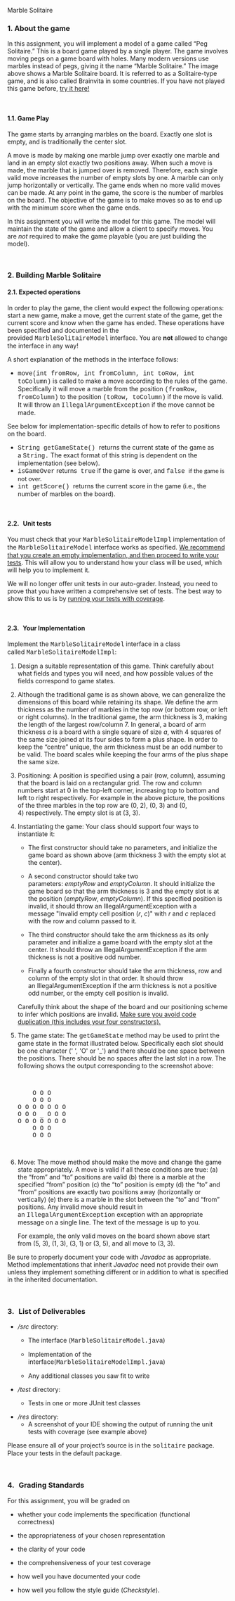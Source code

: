 <!--suppress ALL -->
<p>Marble Solitaire</p>
<h3>1. About the game</h3>

<p>In this assignment, you will implement a model of a game called &ldquo;Peg Solitaire.&rdquo; This is a board game played by a single player. The game involves moving pegs on a game board with holes. Many modern versions use marbles instead of pegs, giving it the name &ldquo;Marble Solitaire.&rdquo; The image above shows a Marble Solitaire board. It is referred to as a Solitaire-type game, and is also called Brainvita in some countries. If you have not played this game before, <span><a href="https://www.webgamesonline.com/peg-solitaire/">try it here!</a></span></p>
<p>&nbsp;</p>
<h4>1.1. Game Play</h4>
<p>The game starts by arranging marbles on the board. Exactly one slot is empty, and is traditionally the center slot.</p>
<p>A move is made by making one marble jump over exactly one marble and land in an empty slot exactly two positions away. When such a move is made, the marble that is jumped over is removed. Therefore, each single valid move increases the number of empty slots by one. A marble can only jump horizontally or vertically. The game ends when no more valid moves can be made. At any point in the game, the score is the number of marbles on the board. The objective of the game is to make moves so as to end up with the minimum score when the game ends.</p>
<p>In this assignment you will write the model for this game. The model will maintain the state of the game and allow a client to specify moves. You are&nbsp;<em>not</em>&nbsp;required to make the game playable (you are just building the model).</p>
<p>&nbsp;</p>
<h3>2. Building Marble Solitaire</h3>
<h4>2.1. Expected operations</h4>
<p>In order to play the game, the client would expect the following operations: start a new game, make a move, get the current state of the game, get the current score and know when the game has ended. These operations have been specified and documented in the provided&nbsp;<span style="font-family: 'courier new', courier,serif;">MarbleSolitaireModel</span>&nbsp;interface. You are&nbsp;<strong>not</strong>&nbsp;allowed to change the interface in any way!</p>
<p>A short explanation of the methods in the interface follows:</p>
<ul>
    <li><span style="font-family: 'courier new', courier,serif;">move(int fromRow, int fromColumn, int toRow, int toColumn)</span> is called to make a move according to the rules of the game. Specifically it will move a marble from the position <span style="font-family: 'courier new', courier,serif;">(fromRow, fromColumn)</span> to the position <span style="font-family: 'courier new', courier,serif;">(toRow, toColumn)</span> if the move is valid. It will throw an <span style="font-family: 'courier new', courier,serif;">IllegalArgumentException</span> if the move cannot be made.</li>
</ul>
<p>See below for implementation-specific details of how to refer to positions on the board.</p>
<ul>
    <li><span style="font-family: 'courier new', courier,serif;">String getGameState() </span>returns the current state of the game as a&nbsp;<span style="font-family: 'courier new', courier,serif;">String.</span> The exact format of this string is dependent on the implementation (see below).</li>
    <li><span style="font-family: 'courier new', courier,serif;">isGameOver</span> returns<span style="font-family: 'courier new', courier,serif;"> true</span> if the game is over, and <span style="font-family: 'courier new', courier,serif;">false <span style="font-family: lato, 'Helvetica Neue', Helvetica, Arial, sans-serif;">if the game is not over.</span></span></li>
    <li><span style="font-family: 'courier new', courier,serif;">int getScore() </span>returns the current score in the game (i.e., the number of marbles on the board).</li>
</ul>
<p>&nbsp;</p>
<h4>2.2.<tt> </tt>Unit tests</h4>
<p>You must check that your<span>&nbsp;</span><span class="RktBlk" style="font-family: 'courier new', courier,serif;"><span class="JavaHighlight"><span class="ProfjType">MarbleSolitaireModelImpl</span></span></span><span>&nbsp;</span>implementation of the<span>&nbsp;</span><span class="RktBlk" style="font-family: 'courier new', courier,serif;"><span class="JavaHighlight"><span class="ProfjType">MarbleSolitaireModel</span></span></span><span>&nbsp;</span>interface works as specified. <span style="text-decoration: underline;">We recommend that you create an empty implementation, and then proceed to write your tests</span>. This will allow you to understand how your class will be used, which will help you to implement it.&nbsp;</p>
<p>We will no longer offer unit tests in our auto-grader. Instead, you need to prove that you have written a comprehensive set of tests. The best way to show this to us is by <span style="text-decoration: underline;">running your tests with coverage</span>.</p>
<p>&nbsp;</p>

<h4>2.3.<tt> </tt>Your Implementation</h4>
<p>Implement the<span>&nbsp;</span><span class="RktBlk" style="font-family: 'courier new', courier;"><span class="JavaHighlight"><span class="ProfjType">MarbleSolitaireModel</span></span></span><span>&nbsp;</span>interface in a class called<span>&nbsp;</span><span class="RktBlk" style="font-family: 'courier new', courier;"><span class="JavaHighlight"><span class="ProfjType">MarbleSolitaireModelImpl</span></span></span>:</p>
<ol>
    <li>
        <p>Design a suitable representation of this game. Think carefully about what fields and types you will need, and how possible values of the fields correspond to game states.</p>
    </li>
    <li>
        <p>Although the traditional game is as shown above, we can generalize the dimensions of this board while retaining its shape. We define the<span>&nbsp;</span><span>arm thickness</span><span>&nbsp;</span>as the number of marbles in the top row (or bottom row, or left or right columns). In the traditional game, the arm thickness is 3, making the length of the largest row/column 7.<span>&nbsp;</span><span>In general, a board of arm thickness&nbsp;<em>a</em>&nbsp;is a board with a single square of size&nbsp;<em>a</em>, with 4 squares of the same size joined at its four sides to form a plus shape.</span><span>&nbsp;</span>In order to keep the &ldquo;centre&rdquo; unique, the arm thickness must be an odd number to be valid. The board scales while keeping the four arms of the plus shape the same size.</p>
    </li>
    <li>
        <p>Positioning: A position is specified using a pair<span>&nbsp;</span><span class="RktBlk"><span class="JavaHighlight"><span class="ProfjKeyword">(</span><span class="ProfjIdentifier">row</span><span class="ProfjDefault">,</span> <span class="ProfjIdentifier">column</span><span class="ProfjKeyword">)</span></span></span>, assuming that the board is laid on a rectangular grid. The row and column numbers start at 0 in the top-left corner, increasing top to bottom and left to right respectively. For example in the above picture, the positions of the three marbles in the top row are<span>&nbsp;</span><span class="RktBlk"><span class="JavaHighlight"><span class="ProfjKeyword">(</span><span class="ProfjLiteral">0</span><span class="ProfjDefault">,</span> <span class="ProfjLiteral">2</span><span class="ProfjKeyword">)</span></span></span>,<span>&nbsp;</span><span class="RktBlk"><span class="JavaHighlight"><span class="ProfjKeyword">(</span><span class="ProfjLiteral">0</span><span class="ProfjDefault">,</span> <span class="ProfjLiteral">3</span><span class="ProfjKeyword">)</span></span></span><span>&nbsp;</span>and<span>&nbsp;</span><span class="RktBlk"><span class="JavaHighlight"><span class="ProfjKeyword">(</span><span class="ProfjLiteral">0</span><span class="ProfjDefault">,</span> <span class="ProfjLiteral">4</span><span class="ProfjKeyword">)</span></span></span><span>&nbsp;</span>respectively. The empty slot is at<span>&nbsp;</span><span class="RktBlk"><span class="JavaHighlight"><span class="ProfjKeyword">(</span><span class="ProfjLiteral">3</span><span class="ProfjDefault">,</span> <span class="ProfjLiteral">3</span><span class="ProfjKeyword">)</span></span></span>.</p>
    </li>
    <li>
        <p><span>Instantiating the game:</span><span>&nbsp;</span>Your class should support<span>&nbsp;</span><span>four</span><span>&nbsp;</span>ways to instantiate it:</p>
        <ul>
            <li>
                <p>The first constructor should take no parameters, and initialize the game board as shown above (arm thickness 3 with the empty slot at the center).</p>
            </li>
            <li>
                <p>A second constructor should take two parameters:<span>&nbsp;<em>empty</em></span><em><span class="RktBlk"><span class="JavaHighlight"><span class="ProfjIdentifier">Row</span></span></span></em><span>&nbsp;</span>and<span>&nbsp;<em>empty</em></span><em><span class="RktBlk"><span class="JavaHighlight"><span class="ProfjIdentifier">Column</span></span></span></em>. It should initialize the game board so that the arm thickness is 3 and the empty slot is at the position<span>&nbsp;</span><span class="RktBlk"><span class="JavaHighlight"><span class="ProfjKeyword">(<em>empty<span class="ProfjIdentifier">Row</span></em></span><span class="ProfjDefault">,</span> <em>empty<span class="ProfjIdentifier">Column</span></em><span class="ProfjKeyword">)</span></span></span>. If this specified position is invalid, it should throw an<span>&nbsp;</span><span class="RktBlk"><span class="JavaHighlight"><span class="ProfjType">IllegalArgumentException</span></span></span><span>&nbsp;</span>with a message<span>&nbsp;</span><span class="RktBlk"><span class="JavaHighlight"><span class="ProfjString">"Invalid empty cell position (<em>r</em>, <em>c</em>)"</span></span></span><span>&nbsp;</span>with <em>r</em> and <em>c</em> replaced with the row and column passed to it.</p>
            </li>
            <li>
                <p>The third constructor should take the arm thickness as its only parameter and initialize a game board with the empty slot at the center. It should throw an<span>&nbsp;</span><span class="RktBlk"><span class="JavaHighlight"><span class="ProfjType">IllegalArgumentException</span></span></span><span>&nbsp;</span>if the arm thickness is not a positive odd number.</p>
            </li>
            <li>
                <p>Finally a fourth constructor should take the arm thickness, row and column of the empty slot in that order. It should throw an<span>&nbsp;</span><span class="RktBlk"><span class="JavaHighlight"><span class="ProfjType">IllegalArgumentException</span></span></span><span>&nbsp;</span>if the arm thickness is not a positive odd number, or the empty cell position is invalid.</p>
            </li>
        </ul>
        <p>Carefully think about the shape of the board and our positioning scheme to infer which positions are invalid. <span style="text-decoration: underline;">Make sure you avoid code duplication (this includes your four constructors).</span></p>
    </li>
    <li>
        <p><span>The game state:</span><span>&nbsp;</span>The<span>&nbsp;</span><span class="RktBlk" style="font-family: 'courier new', courier;"><span class="JavaHighlight"><span class="ProfjIdentifier">getGameState</span></span></span><span>&nbsp;</span>method may be used to print the game state in the format illustrated below. Specifically each slot should be one character (<span class="RktBlk"><span class="JavaHighlight"><span class="ProfjLiteral">' '</span></span></span>,<span>&nbsp;</span><span class="RktBlk"><span class="JavaHighlight"><span class="ProfjLiteral">'O'</span></span></span><span>&nbsp;</span>or<span>&nbsp;</span><span class="RktBlk"><span class="JavaHighlight"><span class="ProfjLiteral">'_'</span></span></span>) and there should be one space between the positions. There should be no spaces after the last slot in a row. The following shows the output corresponding to the screenshot above:</p>
        <p>&nbsp;</p>
        <pre> &nbsp; &nbsp;O O O &nbsp; &nbsp;<br /> &nbsp; &nbsp;O O O &nbsp; &nbsp;<br />O O O O O O O<br />O O O _ O O O<br />O O O O O O O<br /> &nbsp; &nbsp;O O O &nbsp; &nbsp;<br /> &nbsp; &nbsp;O O O &nbsp; &nbsp;</pre>
        <p>&nbsp;</p>
    </li>
    <li>
        <p><span>Move:</span><span>&nbsp;</span>The<span>&nbsp;</span><span class="RktBlk"><span class="JavaHighlight"><span class="ProfjIdentifier">move</span></span></span><span>&nbsp;</span>method should make the move and change the game state appropriately. A move is valid if all these conditions are true: (a) the &ldquo;from&rdquo; and &ldquo;to&rdquo; positions are valid (b) there is a marble at the specified &ldquo;from&rdquo; position (c) the &ldquo;to&rdquo; position is empty (d) the &ldquo;to&rdquo; and &ldquo;from&rdquo; positions are exactly two positions away (horizontally or vertically) (e) there is a marble in the slot between the &ldquo;to&rdquo; and &ldquo;from&rdquo; positions. Any invalid move should result in an<span>&nbsp;</span><span class="RktBlk" style="font-family: 'courier new', courier;"><span class="JavaHighlight"><span class="ProfjType">IllegalArgumentException</span></span></span><span>&nbsp;</span>exception with an appropriate message on a single line. The text of the message is up to you.</p>
        <p>For example, the only valid moves on the board shown above start from<span>&nbsp;</span><span class="RktBlk"><span class="JavaHighlight"><span class="ProfjKeyword">(</span><span class="ProfjLiteral">5</span><span class="ProfjDefault">,</span> <span class="ProfjLiteral">3</span><span class="ProfjKeyword">)</span></span></span>,<span>&nbsp;</span><span class="RktBlk"><span class="JavaHighlight"><span class="ProfjKeyword">(</span><span class="ProfjLiteral">1</span><span class="ProfjDefault">,</span> <span class="ProfjLiteral">3</span><span class="ProfjKeyword">)</span></span></span>,<span>&nbsp;</span><span class="RktBlk"><span class="JavaHighlight"><span class="ProfjKeyword">(</span><span class="ProfjLiteral">3</span><span class="ProfjDefault">,</span> <span class="ProfjLiteral">1</span><span class="ProfjKeyword">)</span></span></span><span>&nbsp;</span>or<span>&nbsp;</span><span class="RktBlk"><span class="JavaHighlight"><span class="ProfjKeyword">(</span><span class="ProfjLiteral">3</span><span class="ProfjDefault">,</span> <span class="ProfjLiteral">5</span><span class="ProfjKeyword">)</span></span></span>, and all move to<span>&nbsp;</span><span class="RktBlk"><span class="JavaHighlight"><span class="ProfjKeyword">(</span><span class="ProfjLiteral">3</span><span class="ProfjDefault">,</span> <span class="ProfjLiteral">3</span><span class="ProfjKeyword">)</span></span></span>.</p>
    </li>
</ol>
<p>Be sure to properly document your code with <em>Javadoc</em> as appropriate. Method implementations that inherit <em>Javadoc</em> need not provide their own unless they implement something different or in addition to what is specified in the inherited documentation.</p>
<p>&nbsp;</p>
<h3>3.<tt> </tt>List of Deliverables</h3>
<ul>
    <li>
        <p><em>/src</em> directory:</p>
        <ul>
            <li>
                <p>The interface (<span class="RktSym" style="font-family: 'courier new', courier;">MarbleSolitaireModel.java</span>)</p>
            </li>
            <li>
                <p>Implementation of the interface(<span class="RktSym" style="font-family: 'courier new', courier;">MarbleSolitaireModelImpl.java</span>)</p>
            </li>
            <li>
                <p>Any additional classes you saw fit to write</p>
            </li>
        </ul>
    </li>
    <li><em>/test</em> directory:
        <ul>
            <li>
                <p>Tests in one or more JUnit test classes</p>
            </li>
        </ul>
    </li>
    <li><em>/res</em> directory:
        <ul>
            <li>A screenshot of your IDE showing the output of running the unit tests with coverage (see example above)</li>
        </ul>
    </li>
</ul>
<p><span>Please ensure all of your project&rsquo;s&nbsp;source&nbsp;is in the&nbsp;<span class="RktBlk" style="font-family: 'courier new', courier;"><span class="JavaHighlight"><span class="ProfjIdentifier">solitaire</span></span></span>&nbsp;package. Place your tests in the default package.</span></p>
<p>&nbsp;</p>
<h3>4.<tt> </tt>Grading Standards</h3>
<div class="SIntrapara">For this assignment, you will be graded on</div>
<div class="SIntrapara">
    <ul>
        <li>
            <p>whether your code implements the specification (functional correctness)</p>
        </li>
        <li>
            <p>the appropriateness of your chosen representation</p>
        </li>
        <li>
            <p>the clarity of your code</p>
        </li>
        <li>
            <p>the comprehensiveness of your test coverage</p>
        </li>
        <li>
            <p>how well you have documented your code</p>
        </li>
        <li>
            <p>how well you follow the<span>&nbsp;</span>style guide (<em>Checkstyle</em>).</p>
        </li>
    </ul>
</div>
<p>&nbsp;</p>